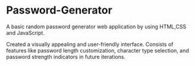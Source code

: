 # Password-Generator
A basic random password generator web application 
by using HTML,CSS and JavaScript.

Created a visually appealing and user-friendly interface. Consists of features like
password length customization, character type selection, and password strength indicators
in future iterations.

